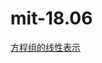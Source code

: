 # mit-18.06
[方程组的线性表示](https://raw.githubusercontent.com/Jayu202/mit-18.06/main/笔记/mit18.06_01_方程组的几何表示.jpg)
